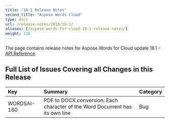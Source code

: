 ```yaml
---
title: "18.1 Release Notes"
second_title: "Aspose Words Cloud"
type: docs
url: /release-notes/2018/18-1/
aliases: [/aspose-words-for-cloud-18-1-release-notes/]
weight: 110
---
```


The page contains release notes for Aspose.Words for Cloud update 18.1 – [API Reference](https://apireference.aspose.cloud/words/).

## Full List of Issues Covering all Changes in this Release

|Key|Summary|Category|
| :- | :- | :- |
|WORDSAI-160|PDF to DOCX conversion: Each character of the Word Document has its own line|Bug|

